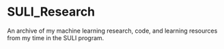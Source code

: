# SULI_Research
An archive of my machine learning research, code, and learning resources from my time in the SULI program.
